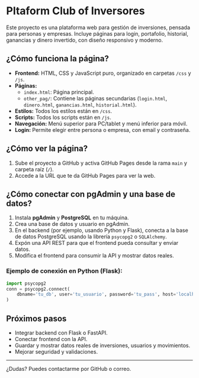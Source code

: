 # Pltaform Club of Inversores

Este proyecto es una plataforma web para gestión de inversiones, pensada para personas y empresas. Incluye páginas para login, portafolio, historial, ganancias y dinero invertido, con diseño responsivo y moderno.

## ¿Cómo funciona la página?

- **Frontend:** HTML, CSS y JavaScript puro, organizado en carpetas `/css` y `/js`.
- **Páginas:**
  - `index.html`: Página principal.
  - `other_pag/`: Contiene las páginas secundarias (`login.html`, `dinero.html`, `ganancias.html`, `historial.html`).
- **Estilos:** Todos los estilos están en `/css`.
- **Scripts:** Todos los scripts están en `/js`.
- **Navegación:** Menú superior para PC/tablet y menú inferior para móvil.
- **Login:** Permite elegir entre persona o empresa, con email y contraseña.

## ¿Cómo ver la página?

1. Sube el proyecto a GitHub y activa GitHub Pages desde la rama `main` y carpeta raíz (`/`).
2. Accede a la URL que te da GitHub Pages para ver la web.

## ¿Cómo conectar con pgAdmin y una base de datos?

1. Instala **pgAdmin** y **PostgreSQL** en tu máquina.
2. Crea una base de datos y usuario en pgAdmin.
3. En el backend (por ejemplo, usando Python y Flask), conecta a la base de datos PostgreSQL usando la librería `psycopg2` o `SQLAlchemy`.
4. Expón una API REST para que el frontend pueda consultar y enviar datos.
5. Modifica el frontend para consumir la API y mostrar datos reales.

### Ejemplo de conexión en Python (Flask):
```python
import psycopg2
conn = psycopg2.connect(
    dbname='tu_db', user='tu_usuario', password='tu_pass', host='localhost', port='5432'
)
```

## Próximos pasos
- Integrar backend con Flask o FastAPI.
- Conectar frontend con la API.
- Guardar y mostrar datos reales de inversiones, usuarios y movimientos.
- Mejorar seguridad y validaciones.

---

¿Dudas? Puedes contactarme por GitHub o correo.
